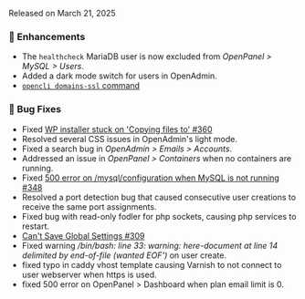 Released on March 21, 2025

### 💅 Enhancements  
- The `healthcheck` MariaDB user is now excluded from *OpenPanel > MySQL > Users*.  
- Added a dark mode switch for users in OpenAdmin.
- [`opencli domains-ssl` command](https://dev.openpanel.com/cli/domains.html#SSL)

### 🐛 Bug Fixes  
- Fixed [WP installer stuck on 'Copying files to' #360](https://github.com/stefanpejcic/OpenPanel/issues/360)
- Resolved several CSS issues in OpenAdmin's light mode.  
- Fixed a search bug in *OpenAdmin > Emails > Accounts*.  
- Addressed an issue in *OpenPanel > Containers* when no containers are running.  
- Fixed [500 error on /mysql/configuration when MySQL is not running #348](https://github.com/stefanpejcic/OpenPanel/issues/348)  
- Resolved a port detection bug that caused consecutive user creations to receive the same port assignments.
- Fixed bug with read-only fodler for php sockets, causing php services to restart.
- [Can't Save Global Settings #309](https://github.com/stefanpejcic/OpenPanel/issues/309)
- Fixed warning */bin/bash: line 33: warning: here-document at line 14 delimited by end-of-file (wanted EOF')* on user create.
- fixed typo in caddy vhost template causing Varnish to not connect to user webserver when https is used.
- fixed 500 error on OpenPanel > Dashboard when plan email limit is 0.
